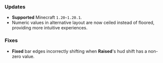 ### Updates

- **Supported** Minecraft `1.20~1.20.1`.
- Numeric values in alternative layout are now ceiled instead of floored, providing more intuitive experiences.

### Fixes

- **Fixed** bar edges incorrectly shifting when **Raised**'s hud shift has a non-zero value.